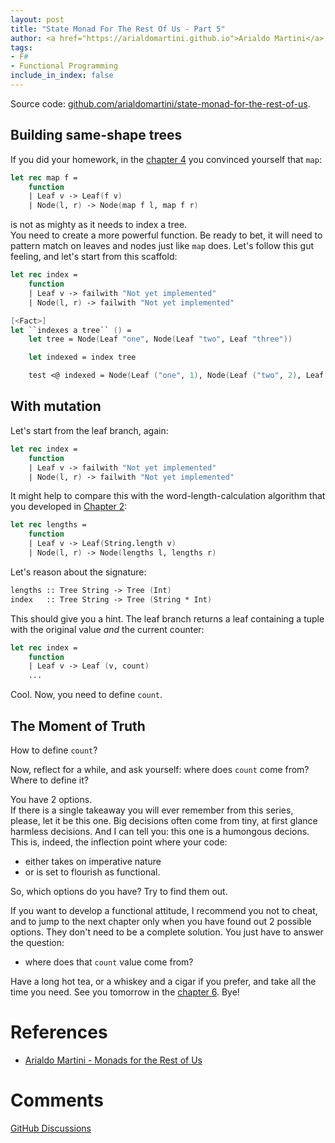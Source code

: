 ```yaml
---
layout: post
title: "State Monad For The Rest Of Us - Part 5"
author: <a href="https://arialdomartini.github.io">Arialdo Martini</a>
tags:
- F#
- Functional Programming
include_in_index: false
---
```

Source code: [github.com/arialdomartini/state-monad-for-the-rest-of-us][source-code].

## Building same-shape trees
If you did your homework, in the [chapter 4](state-monad-for-the-rest-of-us-4) 
you convinced yourself that `map`:

```fsharp
let rec map f =
    function
    | Leaf v -> Leaf(f v)
    | Node(l, r) -> Node(map f l, map f r)
```

is not as mighty as it needs to index a tree.  
You need to create a more powerful function. Be ready to bet,
it will need to pattern match on leaves and nodes just like `map` does. 
Let's follow this gut feeling, and let's start from this scaffold:


```fsharp
let rec index =
    function
    | Leaf v -> failwith "Not yet implemented"
    | Node(l, r) -> failwith "Not yet implemented"

[<Fact>]
let ``indexes a tree`` () =
    let tree = Node(Leaf "one", Node(Leaf "two", Leaf "three"))

    let indexed = index tree

    test <@ indexed = Node(Leaf ("one", 1), Node(Leaf ("two", 2), Leaf ("three", 3))) @>
```

## With mutation
Let's start from the leaf branch, again:

```fsharp
let rec index =
    function
    | Leaf v -> failwith "Not yet implemented"
    | Node(l, r) -> failwith "Not yet implemented"
```

It might help to compare this with the word-length-calculation algorithm that you
developed in [Chapter 2](state-monad-for-the-rest-of-us-2):

```fsharp
let rec lengths =
    function
    | Leaf v -> Leaf(String.length v)
    | Node(l, r) -> Node(lengths l, lengths r)
```

Let's reason about the signature:

```fsharp
lengths :: Tree String -> Tree (Int)
index   :: Tree String -> Tree (String * Int)
```

This should give you a hint. The leaf branch returns a leaf containing
a tuple with the original value *and* the current counter:

```fsharp
let rec index =
    function
    | Leaf v -> Leaf (v, count)
    ...
```

Cool. Now, you need to define `count`.

## The Moment of Truth
How to define `count`?

Now, reflect for a while, and ask yourself: where does `count` come
from? Where to define it?

You have 2 options.  
If there is a single takeaway you will ever remember from this series,
please, let it be this one. Big decisions often come from tiny, at
first glance harmless decisions. And I can tell you: this one is a
humongous decions. This is, indeed, the inflection point where your
code:

* either takes on imperative nature
* or is set to flourish as functional.

So, which options do you have? Try to find them out.

If you want to develop a functional attitude, I recommend you not to
cheat, and to jump to the next chapter only when you have found out 2
possible options. They don't need to be a complete solution. You just
have to answer the question:

* where does that `count` value come from?

Have a long hot tea, or a whiskey and a cigar if you prefer, and take
all the time you need. See you tomorrow in the [chapter 6](state-monad-for-the-rest-of-us-6). Bye!

# References
* [Arialdo Martini - Monads for the Rest of Us][monads-for-the-rest-of-us]

[source-code]: https://github.com/arialdomartini/state-monad-for-the-rest-of-us

# Comments
[GitHub Discussions](https://github.com/arialdomartini/arialdomartini.github.io/discussions/30)

[monads-for-the-rest-of-us]: https://arialdomartini.github.io/monads-for-the-rest-of-us
